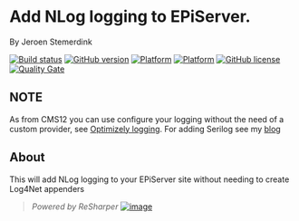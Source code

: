 ﻿# Add NLog logging to EPiServer.

By Jeroen Stemerdink

[![Build status](https://ci.appveyor.com/api/projects/status/etvor9l6ly2fjgxi/branch/master?svg=true)](https://ci.appveyor.com/project/jstemerdink/epi-libraries-logging-nlog/branch/master)
[![GitHub version](https://badge.fury.io/gh/jstemerdink%2FEPi.Libraries.Logging.NLog.svg)](http://badge.fury.io/gh/jstemerdink%2FEPi.Libraries.Logging.NLog)
[![Platform](https://img.shields.io/badge/platform-.NET%204.6.1-blue.svg?style=flat)](https://msdn.microsoft.com/en-us/library/w0x726c2%28v=vs.110%29.aspx)
[![Platform](https://img.shields.io/badge/EPiServer-%2011.0.0-orange.svg?style=flat)](http://world.episerver.com/cms/)
[![GitHub license](https://img.shields.io/badge/license-MIT%20license-blue.svg?style=flat)](license.txt)
[![Quality Gate](https://sonarcloud.io/api/badges/gate?key=jstemerdink:EPi.Libraries.Logging.NLog)](https://sonarcloud.io/dashboard?id=jstemerdink%3AEPi.Libraries.Logging.NLog)

## NOTE
As from CMS12 you can use configure your logging without the need of a custom provider, see [Optimizely logging](https://world.optimizely.com/documentation/developer-guides/CMS/logging/). For adding Serilog see my [blog](https://jstemerdink.blog/) 

## About
This will add NLog logging to your EPiServer site without needing to create Log4Net appenders


> *Powered by ReSharper*
> [![image](https://i0.wp.com/jstemerdink.files.wordpress.com/2017/08/logo_resharper.png)](http://jetbrains.com)

